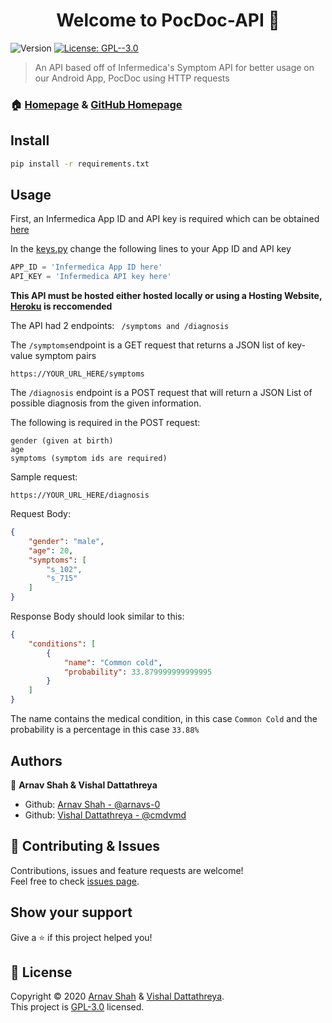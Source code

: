 <h1 align="center">Welcome to PocDoc-API 👋</h1>
<p>
  <img alt="Version" src="https://img.shields.io/badge/version-1.0.1-blue.svg?cacheSeconds=2592000" />
  <a href="https://www.gnu.org/licenses/gpl-3.0.en.html" target="_blank">
    <img alt="License: GPL--3.0" src="https://img.shields.io/badge/License-GPL--3.0-yellow.svg" />
  </a>
</p>

> An API based off of Infermedica's Symptom API for better usage on our Android App, PocDoc using HTTP requests

### 🏠 [Homepage](https://arnavs-0.github.io/PocDoc-Client/) & [GitHub Homepage](https://github.com/arnavs-0/PocDoc-Public)

## Install

```sh
pip install -r requirements.txt
```

## Usage

First, an Infermedica App ID and API key is required which can be obtained [here](https://developer.infermedica.com/)

In the [keys.py](https://github.com/arnavs-0/PocDoc-API/blob/main/keys.py) change the following lines to your App ID and API key

```Python
APP_ID = 'Infermedica App ID here'
API_KEY = 'Infermedica API key here'
```

**This API must be hosted either hosted locally or using a Hosting Website, [Heroku](https://www.heroku.com/) is reccomended**

The API had 2 endpoints: 
``` /symptoms and /diagnosis```

The ``` /symptoms ```endpoint is a GET request that returns a JSON list of key-value symptom pairs 

```https://YOUR_URL_HERE/symptoms ```

The ``` /diagnosis ``` endpoint is a POST request that will return a JSON List of possible diagnosis from the given information.

The following is required in the POST request:

```
gender (given at birth)
age
symptoms (symptom ids are required)
```

Sample request:

```https://YOUR_URL_HERE/diagnosis ```

Request Body:

```JSON
{
    "gender": "male",
    "age": 20,
    "symptoms": [
        "s_102",
        "s_715"
    ]
}
```
Response Body should look similar to this:

```JSON
{
    "conditions": [
        {
            "name": "Common cold",
            "probability": 33.879999999999995
        }
    ]
}
```
The name contains the medical condition, in this case ```Common Cold``` and the probability is a percentage in this case ```33.88%```

## Authors

👤 **Arnav Shah & Vishal Dattathreya**

* Github: [Arnav Shah - @arnavs-0](https://github.com/arnavs-0)
* Github: [Vishal Dattathreya - @cmdvmd](https://github.com/cmdvmd)

## 🤝 Contributing & Issues

Contributions, issues and feature requests are welcome!<br />Feel free to check [issues page](https://github.com/arnavs-0/PocDoc-API/issues). 

## Show your support

Give a ⭐️ if this project helped you!

## 📝 License

Copyright © 2020 [Arnav Shah](https://github.com/arnavs-0) & [Vishal Dattathreya](https://github.com/cmdvmd).<br />
This project is [GPL-3.0](https://www.gnu.org/licenses/gpl-3.0.en.html) licensed.

